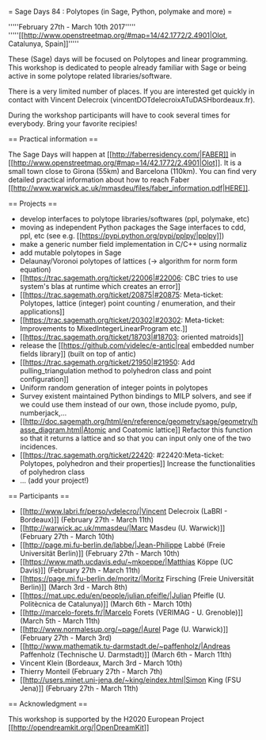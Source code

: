 = Sage Days 84 : Polytopes (in Sage, Python, polymake and more) =

'''''February 27th - March 10th 2017'''''
'''''[[http://www.openstreetmap.org/#map=14/42.1772/2.4901|Olot, Catalunya, Spain]]'''''

These (Sage) days will be focused on Polytopes and linear programming. This workshop is dedicated to people already familiar with Sage or being active in some polytope related libraries/software.

There is a very limited number of places. If you are interested get quickly in contact with Vincent Delecroix (vincentDOTdelecroixATuDASHbordeaux.fr).

During the workshop participants will have to cook several times for everybody. Bring your favorite recipies!

== Practical information ==

The Sage Days will happen at [[http://faberresidency.com/|FABER]] in [[http://www.openstreetmap.org/#map=14/42.1772/2.4901|Olot]]. It is a small town close to Girona (55km) and Barcelona (110km). You can find very detailed practical information about how to reach Faber [[http://www.warwick.ac.uk/mmasdeu/files/faber_information.pdf|HERE]].


== Projects ==

 * develop interfaces to polytope libraries/softwares (ppl, polymake, etc)
 * moving as independent Python packages the Sage interfaces to cdd, ppl, etc (see e.g. [[https://pypi.python.org/pypi/pplpy/|pplpy]])
 * make a generic number field implementation in C/C++ using normaliz
 * add mutable polytopes in Sage
 * Delaunay/Voronoi polytopes of lattices (-> algorithm for norm form equation)
 * [[https://trac.sagemath.org/ticket/22006|#22006: CBC tries to use system's blas at runtime which creates an error]]
 * [[https://trac.sagemath.org/ticket/20875|#20875: Meta-ticket: Polytopes, lattice (integer) point counting / enumeration, and their applications]]
 * [[https://trac.sagemath.org/ticket/20302|#20302: Meta-ticket: Improvements to MixedIntegerLinearProgram etc.]]
 * [[https://trac.sagemath.org/ticket/18703|#18703: oriented matroids]]
 * release the [[https://github.com/videlec/e-antic|real embedded number fields library]] (built on top of antic)
 * [[https://trac.sagemath.org/ticket/21950|#21950: Add pulling_triangulation method to polyhedron class and point configuration]]
 * Uniform random generation of integer points in polytopes
 * Survey existent maintained Python bindings to MILP solvers, and see if we could use them instead of our own, those include pyomo, pulp, numberjack,...
 * [[http://doc.sagemath.org/html/en/reference/geometry/sage/geometry/hasse_diagram.html|Atomic and Coatomic lattice]] Refactor this function so that it returns a lattice and so that you can input only one of the two incidences.
 * [[https://trac.sagemath.org/ticket/22420: #22420:Meta-ticket: Polytopes, polyhedron and their properties]] Increase the functionalities of polyhedron class
 * ... (add your project!)

== Participants ==

 * [[http://www.labri.fr/perso/vdelecro/|Vincent Delecroix (LaBRI - Bordeaux)]] (February 27th - March 11th)
 * [[http://warwick.ac.uk/mmasdeu/|Marc Masdeu (U. Warwick)]] (February 27th - March 10th)
 * [[http://page.mi.fu-berlin.de/labbe/|Jean-Philippe Labbé (Freie Universität Berlin)]] (February 27th - March 10th)
 * [[https://www.math.ucdavis.edu/~mkoeppe/|Matthias Köppe (UC Davis)]] (February 27th - March 11th)
 * [[https://page.mi.fu-berlin.de/moritz/|Moritz Firsching (Freie Universität Berlin)]] (March 3rd - March 8th)
 * [[https://mat.upc.edu/en/people/julian.pfeifle/|Julian Pfeifle (U. Politècnica de Catalunya)]] (March 6th - March 10th)
 * [[http://marcelo-forets.fr/|Marcelo Forets (VERIMAG - U. Grenoble)]] (March 5th - March 11th)
 * [[http://www.normalesup.org/~page/|Aurel Page (U. Warwick)]] (February 27th - March 3rd)
 * [[http://www.mathematik.tu-darmstadt.de/~paffenholz/|Andreas Paffenholz (Technische U. Darmstadt)]] (March 6th - March 11th)
 * Vincent Klein (Bordeaux, March 3rd - March 10th)
 * Thierry Monteil (February 27th - March 7th)
 * [[http://users.minet.uni-jena.de/~king/eindex.html|Simon King (FSU Jena)]] (February 27th - March 11th)

== Acknowledgment ==

This workshop is supported by the H2020 European Project [[http://opendreamkit.org/|OpenDreamKit]]

